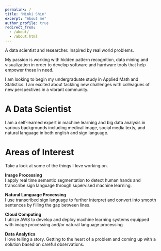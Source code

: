 ```yaml
---
permalink: /
title: "Minki Shin"
excerpt: "About me"
author_profile: true
redirect_from: 
  - /about/
  - /about.html
---
```




A data scientist and researcher. Inspired by real world problems. 
<br/>

My passion is working with hidden pattern recognition, data mining and visualization in order to develop software and hardware tools that help empower those in need. 
<br/>

I am looking to begin my undergraduate study in Applied Math and Statistics. I am excited about tackling new challenges with colleagues of new perspectives in a vibrant community.
<br/>

# A Data Scientist


I am a self-learned expert in machine learning and big data analysis in various backgrounds including medical image, social media texts, and natural language in both english and sign language. 
<br/>

# Areas of Interest


Take a look at some of the things I love working on.
<br/>

**Image Processing**
<br/>
I apply real time semantic segmentation to detect human hands and transcribe sign language through supervised machine learning. 
<br/>

**Natural Language Processing**
<br/>
I use transcribed sign language to further interpret and convert into smooth sentences by filling the gap between lines. 
<br/>

**Cloud Computing**
<br/>
I utilize AWS to develop and deploy machine learning systems equipped with image processing and/or natural language processing
<br/>

**Data Analytics**
<br/>
I love telling a story. Getting to the heart of a problem and coming up with a solution based on careful observations.
<br/>